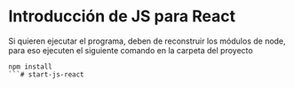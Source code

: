 # Introducción de JS para React

Si quieren ejecutar el programa, deben de reconstruir los módulos de node, para eso ejecuten el siguiente comando en la carpeta del proyecto

```
npm install
```# start-js-react
